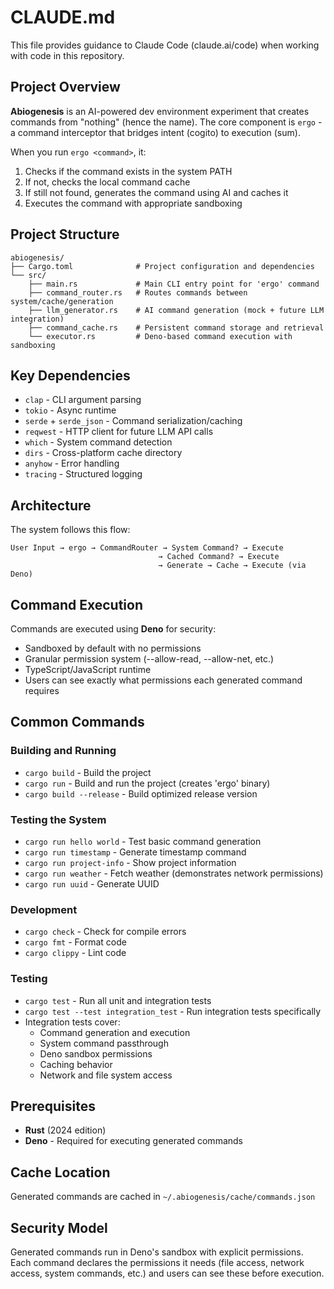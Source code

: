 # CLAUDE.md

This file provides guidance to Claude Code (claude.ai/code) when working with code in this repository.

## Project Overview

**Abiogenesis** is an AI-powered dev environment experiment that creates commands from "nothing" (hence the name). The core component is `ergo` - a command interceptor that bridges intent (cogito) to execution (sum).

When you run `ergo <command>`, it:
1. Checks if the command exists in the system PATH
2. If not, checks the local command cache
3. If still not found, generates the command using AI and caches it
4. Executes the command with appropriate sandboxing

## Project Structure

```
abiogenesis/
├── Cargo.toml              # Project configuration and dependencies
└── src/
    ├── main.rs             # Main CLI entry point for 'ergo' command
    ├── command_router.rs   # Routes commands between system/cache/generation
    ├── llm_generator.rs    # AI command generation (mock + future LLM integration)
    ├── command_cache.rs    # Persistent command storage and retrieval
    └── executor.rs         # Deno-based command execution with sandboxing
```

## Key Dependencies

- `clap` - CLI argument parsing
- `tokio` - Async runtime
- `serde` + `serde_json` - Command serialization/caching
- `reqwest` - HTTP client for future LLM API calls
- `which` - System command detection
- `dirs` - Cross-platform cache directory
- `anyhow` - Error handling
- `tracing` - Structured logging

## Architecture

The system follows this flow:
```
User Input → ergo → CommandRouter → System Command? → Execute
                                 → Cached Command? → Execute  
                                 → Generate → Cache → Execute (via Deno)
```

## Command Execution

Commands are executed using **Deno** for security:
- Sandboxed by default with no permissions
- Granular permission system (--allow-read, --allow-net, etc.)
- TypeScript/JavaScript runtime
- Users can see exactly what permissions each generated command requires

## Common Commands

### Building and Running
- `cargo build` - Build the project
- `cargo run` - Build and run the project (creates 'ergo' binary)
- `cargo build --release` - Build optimized release version

### Testing the System
- `cargo run hello world` - Test basic command generation
- `cargo run timestamp` - Generate timestamp command
- `cargo run project-info` - Show project information
- `cargo run weather` - Fetch weather (demonstrates network permissions)
- `cargo run uuid` - Generate UUID

### Development
- `cargo check` - Check for compile errors
- `cargo fmt` - Format code
- `cargo clippy` - Lint code

### Testing
- `cargo test` - Run all unit and integration tests
- `cargo test --test integration_test` - Run integration tests specifically
- Integration tests cover:
  - Command generation and execution
  - System command passthrough
  - Deno sandbox permissions
  - Caching behavior
  - Network and file system access

## Prerequisites

- **Rust** (2024 edition)
- **Deno** - Required for executing generated commands

## Cache Location

Generated commands are cached in `~/.abiogenesis/cache/commands.json`

## Security Model

Generated commands run in Deno's sandbox with explicit permissions. Each command declares the permissions it needs (file access, network access, system commands, etc.) and users can see these before execution.